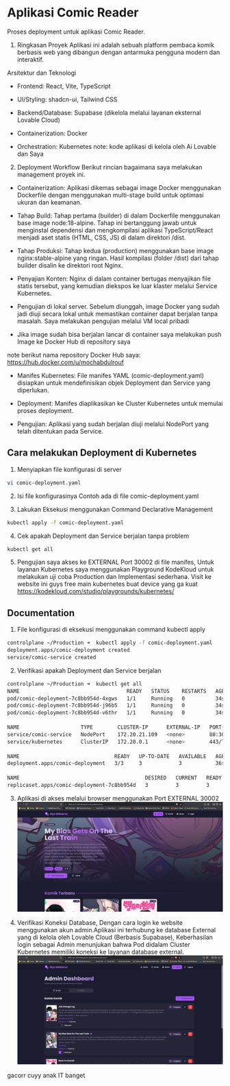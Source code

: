 # Aplikasi Comic Reader
Proses deployment untuk aplikasi Comic Reader.

1. Ringkasan Proyek
Aplikasi ini adalah sebuah platform pembaca komik berbasis web yang dibangun dengan antarmuka pengguna modern dan interaktif.

Arsitektur dan Teknologi
- Frontend: React, Vite, TypeScript

- UI/Styling: shadcn-ui, Tailwind CSS

- Backend/Database: Supabase (dikelola melalui layanan eksternal Lovable Cloud)

- Containerization: Docker

- Orchestration: Kubernetes
note: kode aplikasi di kelola oleh Ai Lovable dan Saya 

2. Deployment Workflow
Berikut rincian bagaimana saya melakukan management proyek ini.

- Containerization: Aplikasi dikemas sebagai image Docker menggunakan Dockerfile dengan menggunakan multi-stage build untuk optimasi ukuran dan keamanan.

- Tahap Build: Tahap pertama (builder) di dalam Dockerfile menggunakan base image node:18-alpine. Tahap ini bertanggung jawab untuk menginstal dependensi dan mengkompilasi aplikasi TypeScript/React menjadi aset statis (HTML, CSS, JS) di dalam direktori /dist.

- Tahap Produksi: Tahap kedua (production) menggunakan base image nginx:stable-alpine yang ringan. Hasil kompilasi (folder /dist) dari tahap builder disalin ke direktori root Nginx.

- Penyajian Konten: Nginx di dalam container bertugas menyajikan file statis tersebut, yang kemudian diekspos ke luar klaster melalui Service Kubernetes.

- Pengujian di lokal server. Sebelum diunggah, image Docker yang sudah jadi diuji secara lokal untuk memastikan container dapat berjalan tanpa masalah. Saya melakukan pengujian melalui VM local pribadi

- Jika image sudah bisa berjalan lancar di container saya melakukan push Image ke Docker Hub di repository saya

note berikut nama repository Docker Hub saya: https://hub.docker.com/u/mochabdulrouf

- Manifes Kubernetes: File manifes YAML (comic-deployment.yaml) disiapkan untuk mendefinisikan objek Deployment dan Service yang diperlukan.

- Deployment: Manifes diaplikasikan ke Cluster Kubernetes untuk memulai proses deployment.

- Pengujian: Aplikasi yang sudah berjalan diuji melalui NodePort yang telah ditentukan pada Service.

## Cara melakukan Deployment di Kubernetes

1. Menyiapkan file konfigurasi di server
```bash
vi comic-deployment.yaml
```

2. Isi file konfigurasinya
Contoh ada di file comic-deployment.yaml 

3. Lakukan Eksekusi menggunakan Command Declarative Management
```bash
kubectl apply -f comic-deployment.yaml
```

4. Cek apakah Deployment dan Service berjalan tanpa problem
```bash
kubectl get all
```

5. Pengujian saya akses ke EXTERNAL Port 30002 di file manifes, Untuk layanan Kubernetes saya menggunakan Playground KodeKloud untuk melakukan uji coba Production dan Implementasi sederhana. Visit ke website ini guys free main kubernetes buat device yang ga kuat https://kodekloud.com/studio/playgrounds/kubernetes/

## Documentation

1. File konfigurasi di eksekusi menggunakan command kubectl apply
```bash
controlplane ~/Production ➜  kubectl apply -f comic-deployment.yaml 
deployment.apps/comic-deployment created
service/comic-service created
```

2. Verifikasi apakah Deployment dan Service berjalan
```bash
controlplane ~/Production ➜  kubectl get all
NAME                                   READY   STATUS    RESTARTS   AGE
pod/comic-deployment-7c8bb954d-4xgws   1/1     Running   0          34s
pod/comic-deployment-7c8bb954d-j96b5   1/1     Running   0          34s
pod/comic-deployment-7c8bb954d-v6thr   1/1     Running   0          34s

NAME                    TYPE        CLUSTER-IP      EXTERNAL-IP   PORT(S)        AGE
service/comic-service   NodePort    172.20.21.109   <none>        80:30002/TCP   35s
service/kubernetes      ClusterIP   172.20.0.1      <none>        443/TCP        74m

NAME                               READY   UP-TO-DATE   AVAILABLE   AGE
deployment.apps/comic-deployment   3/3     3            3           36s

NAME                                         DESIRED   CURRENT   READY   AGE
replicaset.apps/comic-deployment-7c8bb954d   3         3         3       35s
```

3. Aplikasi di akses melalui browser menggunakan Port EXTERNAL 30002
![image-documentation-1](./image/image.png)

4. Verifikasi Koneksi Database, Dengan cara login ke website menggunakan akun admin.Aplikasi ini terhubung ke database External yang di kelola oleh Lovable Cloud (Berbasis Supabase), Keberhasilan login sebagai Admin menunjukan bahwa Pod didalam Cluster Kubernetes memiliki koneksi ke layanan database external.
![image-documentation-2](./image/image2.png)


gacorr cuyy anak IT banget